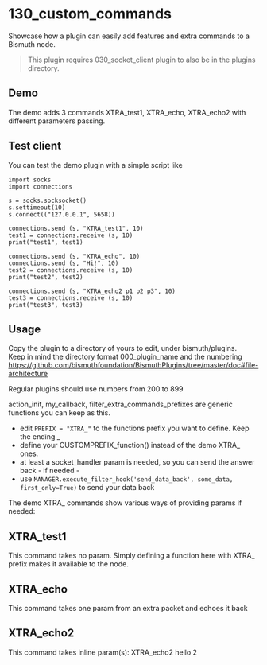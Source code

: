 # 130_custom_commands

Showcase how a plugin can easily add features and extra commands to a Bismuth node.

> This plugin requires 030_socket_client plugin to also be in the plugins directory.

## Demo

The demo adds 3 commands XTRA_test1, XTRA_echo, XTRA_echo2 with different parameters passing.

## Test client

You can test the demo plugin with a simple script like 
```
import socks
import connections

s = socks.socksocket()
s.settimeout(10)
s.connect(("127.0.0.1", 5658))

connections.send (s, "XTRA_test1", 10)
test1 = connections.receive (s, 10)
print("test1", test1)

connections.send (s, "XTRA_echo", 10)
connections.send (s, "Hi!", 10)
test2 = connections.receive (s, 10)
print("test2", test2)

connections.send (s, "XTRA_echo2 p1 p2 p3", 10)
test3 = connections.receive (s, 10)
print("test3", test3)
```

## Usage

Copy the plugin to a directory of yours to edit, under bismuth/plugins.  
Keep in mind the directory format 000_plugin_name and the numbering https://github.com/bismuthfoundation/BismuthPlugins/tree/master/doc#file-architecture

Regular plugins should use numbers from 200 to 899

action_init, my_callback, filter_extra_commands_prefixes are generic functions you can keep as this.

- edit `PREFIX = "XTRA_"` to the functions prefix you want to define. Keep the ending _
- define your CUSTOMPREFIX_function() instead of the demo XTRA_ ones.
- at least a socket_handler param is needed, so you can send the answer back - if needed -
- use `MANAGER.execute_filter_hook('send_data_back', some_data, first_only=True)` to send your data back

The demo XTRA_ commands show various ways of providing params if needed:

## XTRA_test1

This command takes no param. Simply defining a function here with XTRA_ prefix makes it available to the node.

## XTRA_echo

This command takes one param from an extra packet and echoes it back

## XTRA_echo2

This command takes inline param(s): XTRA_echo2 hello 2  

